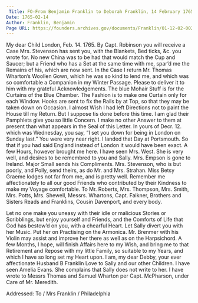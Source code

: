 ```yaml
---
 Title: FO-From Benjamin Franklin to Deborah Franklin, 14 February 1765 (II)
Date: 1765-02-14
Author: Franklin, Benjamin
Page URL: https://founders.archives.gov/documents/Franklin/01-12-02-0028
---
```


My dear Child
London, Feb. 14. 1765.
By Capt. Robinson you will receive a Case Mrs. Stevenson has sent you, with the Blankets, Bed ticks, &c. you wrote for. No new China was to be had that would match the Cup and Saucer; but a Friend who has a Set at the same time with me, spar’d me the Remains of his, which are now sent. In the Case I return Mr. Thomas Wharton’s Woollen Gown, which he was so kind to lend me, and which was so comfortable a Companion in my Winter Passage. Please to deliver it to him with my grateful Acknowledgements. The blue Mohair Stuff is for the Curtains of the Blue Chamber. The Fashion is to make one Curtain only for each Window. Hooks are sent to fix the Rails by at Top, so that they may be taken down on Occasion. I almost Wish I had left Directions not to paint the House till my Return. But I suppose tis done before this time.
I am glad their Pamphlets give you so little Concern. I make no other Answer to them at present than what appears in the Seal of this Letter.
In yours of Decr. 12. which was Wednesday, you say, “I set you down for being in London on Sunday last.” You were very near right. I landed that Day at Portsmouth. So that if you had said England instead of London it would have been exact. A few Hours, however brought me here.
I have seen Mrs. West. She is very well, and desires to be remembred to you and Sally. Mrs. Empson is gone to Ireland. Major Small sends his Compliments. Mrs. Stevenson, who is but poorly, and Polly, send theirs, as do Mr. and Mrs. Strahan. Miss Betsy Graeme lodges not far from me, and is pretty well.
Remember me affectionately to all our good Friends who contributed by their Kindness to make my Voyage comfortable. To Mr. Roberts, Mrs. Thompson, Mrs. Smith, Mrs. Potts, Mrs. Shewell, Messrs. Whartons, Capt. Falkner, Brothers and Sisters Reads and Franklins, Cousin Davenport, and every body.

Let no one make you uneasy with their idle or malicious Stories or Scribblings, but enjoy yourself and Friends, and the Comforts of Life that God has bestow’d on you, with a chearful Heart. Let Sally divert you with her Music. Put her on Practising on the Armonica. Mr. Brenmer with his Violin may assist and improve her there as well as on the Harpsichord. A few Months, I hope, will finish Affairs here to my Wish, and bring me to that Retirement and Repose with my little Family, so suitable to my Years, and which I have so long set my Heart upon. I am, my dear Debby, your ever affectionate Husband
B Franklin
Love to Sally and our other Children. I have seen Amelia Evans. She complains that Sally does not write to her.
I have wrote to Messrs Thomas and Samuel Wharton per Capt. McPharson, under Care of Mr. Meredith.
 
Addressed: To / Mrs Franklin / Philadelphia

